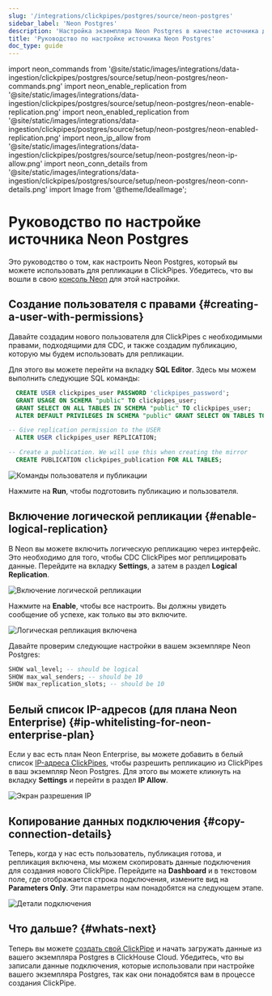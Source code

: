 ```yaml
---
slug: '/integrations/clickpipes/postgres/source/neon-postgres'
sidebar_label: 'Neon Postgres'
description: 'Настройка экземпляра Neon Postgres в качестве источника для ClickPipes'
title: 'Руководство по настройке источника Neon Postgres'
doc_type: guide
---
```

import neon_commands from '@site/static/images/integrations/data-ingestion/clickpipes/postgres/source/setup/neon-postgres/neon-commands.png'
import neon_enable_replication from '@site/static/images/integrations/data-ingestion/clickpipes/postgres/source/setup/neon-postgres/neon-enable-replication.png'
import neon_enabled_replication from '@site/static/images/integrations/data-ingestion/clickpipes/postgres/source/setup/neon-postgres/neon-enabled-replication.png'
import neon_ip_allow from '@site/static/images/integrations/data-ingestion/clickpipes/postgres/source/setup/neon-postgres/neon-ip-allow.png'
import neon_conn_details from '@site/static/images/integrations/data-ingestion/clickpipes/postgres/source/setup/neon-postgres/neon-conn-details.png'
import Image from '@theme/IdealImage';


# Руководство по настройке источника Neon Postgres

Это руководство о том, как настроить Neon Postgres, который вы можете использовать для репликации в ClickPipes. Убедитесь, что вы вошли в свою [консоль Neon](https://console.neon.tech/app/projects) для этой настройки.

## Создание пользователя с правами {#creating-a-user-with-permissions}

Давайте создадим нового пользователя для ClickPipes с необходимыми правами, подходящими для CDC, и также создадим публикацию, которую мы будем использовать для репликации.

Для этого вы можете перейти на вкладку **SQL Editor**. Здесь мы можем выполнить следующие SQL команды:

```sql
  CREATE USER clickpipes_user PASSWORD 'clickpipes_password';
  GRANT USAGE ON SCHEMA "public" TO clickpipes_user;
  GRANT SELECT ON ALL TABLES IN SCHEMA "public" TO clickpipes_user;
  ALTER DEFAULT PRIVILEGES IN SCHEMA "public" GRANT SELECT ON TABLES TO clickpipes_user;

-- Give replication permission to the USER
  ALTER USER clickpipes_user REPLICATION;

-- Create a publication. We will use this when creating the mirror
  CREATE PUBLICATION clickpipes_publication FOR ALL TABLES;
```

<Image size="lg" img={neon_commands} alt="Команды пользователя и публикации" border/>

Нажмите на **Run**, чтобы подготовить публикацию и пользователя.

## Включение логической репликации {#enable-logical-replication}
В Neon вы можете включить логическую репликацию через интерфейс. Это необходимо для того, чтобы CDC ClickPipes мог реплицировать данные. Перейдите на вкладку **Settings**, а затем в раздел **Logical Replication**.

<Image size="lg" img={neon_enable_replication} alt="Включение логической репликации" border/>

Нажмите на **Enable**, чтобы все настроить. Вы должны увидеть сообщение об успехе, как только вы это включите.

<Image size="lg" img={neon_enabled_replication} alt="Логическая репликация включена" border/>

Давайте проверим следующие настройки в вашем экземпляре Neon Postgres:
```sql
SHOW wal_level; -- should be logical
SHOW max_wal_senders; -- should be 10
SHOW max_replication_slots; -- should be 10
```

## Белый список IP-адресов (для плана Neon Enterprise) {#ip-whitelisting-for-neon-enterprise-plan}
Если у вас есть план Neon Enterprise, вы можете добавить в белый список [IP-адреса ClickPipes](../../index.md#list-of-static-ips), чтобы разрешить репликацию из ClickPipes в ваш экземпляр Neon Postgres. Для этого вы можете кликнуть на вкладку **Settings** и перейти в раздел **IP Allow**.

<Image size="lg" img={neon_ip_allow} alt="Экран разрешения IP" border/>

## Копирование данных подключения {#copy-connection-details}
Теперь, когда у нас есть пользователь, публикация готова, и репликация включена, мы можем скопировать данные подключения для создания нового ClickPipe. Перейдите на **Dashboard** и в текстовом поле, где отображается строка подключения, измените вид на **Parameters Only**. Эти параметры нам понадобятся на следующем этапе.

<Image size="lg" img={neon_conn_details} alt="Детали подключения" border/>

## Что дальше? {#whats-next}

Теперь вы можете [создать свой ClickPipe](../index.md) и начать загружать данные из вашего экземпляра Postgres в ClickHouse Cloud. Убедитесь, что вы записали данные подключения, которые использовали при настройке вашего экземпляра Postgres, так как они понадобятся вам в процессе создания ClickPipe.